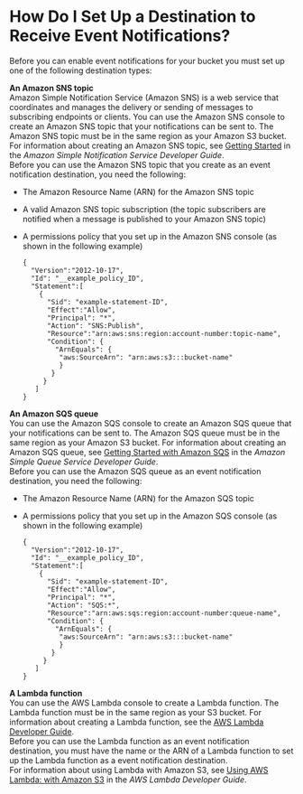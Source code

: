 # How Do I Set Up a Destination to Receive Event Notifications?<a name="setup-event-notification-destination"></a>

Before you can enable event notifications for your bucket you must set up one of the following destination types:

**An Amazon SNS topic**  
Amazon Simple Notification Service \(Amazon SNS\) is a web service that coordinates and manages the delivery or sending of messages to subscribing endpoints or clients\. You can use the Amazon SNS console to create an Amazon SNS topic that your notifications can be sent to\. The Amazon SNS topic must be in the same region as your Amazon S3 bucket\. For information about creating an Amazon SNS topic, see [Getting Started](http://docs.aws.amazon.com/sns/latest/dg/GettingStarted.html) in the *Amazon Simple Notification Service Developer Guide*\.  
Before you can use the Amazon SNS topic that you create as an event notification destination, you need the following:  
+ The Amazon Resource Name \(ARN\) for the Amazon SNS topic
+ A valid Amazon SNS topic subscription \(the topic subscribers are notified when a message is published to your Amazon SNS topic\)
+ A permissions policy that you set up in the Amazon SNS console \(as shown in the following example\)

  ```
  {
    "Version":"2012-10-17",
    "Id": "__example_policy_ID",
    "Statement":[
      {
        "Sid": "example-statement-ID",
        "Effect":"Allow",
        "Principal": "*",
        "Action": "SNS:Publish",
        "Resource":"arn:aws:sns:region:account-number:topic-name", 
        "Condition": { 
          "ArnEquals": {
  	       "aws:SourceArn": "arn:aws:s3:::bucket-name"
           }
         } 
       }
     ]
  }
  ```

**An Amazon SQS queue**  
You can use the Amazon SQS console to create an Amazon SQS queue that your notifications can be sent to\. The Amazon SQS queue must be in the same region as your Amazon S3 bucket\. For information about creating an Amazon SQS queue, see [Getting Started with Amazon SQS](http://docs.aws.amazon.com/AWSSimpleQueueService/latest/SQSDeveloperGuide/sqs-getting-started.html) in the *Amazon Simple Queue Service Developer Guide*\.   
Before you can use the Amazon SQS queue as an event notification destination, you need the following:  
+ The Amazon Resource Name \(ARN\) for the Amazon SQS topic
+ A permissions policy that you set up in the Amazon SQS console \(as shown in the following example\)

  ```
  {
    "Version":"2012-10-17",
    "Id": "__example_policy_ID",
    "Statement":[
      {
        "Sid": "example-statement-ID",
        "Effect":"Allow",
        "Principal": "*",
        "Action": "SQS:*",
        "Resource":"arn:aws:sqs:region:account-number:queue-name", 
        "Condition": { 
          "ArnEquals": {
  	       "aws:SourceArn": "arn:aws:s3:::bucket-name"
           }
         } 
       }
     ]
  }
  ```

**A Lambda function**  
You can use the AWS Lambda console to create a Lambda function\. The Lambda function must be in the same region as your S3 bucket\. For information about creating a Lambda function, see the [AWS Lambda Developer Guide](http://docs.aws.amazon.com/lambda/latest/dg/)\.  
Before you can use the Lambda function as an event notification destination, you must have the name or the ARN of a Lambda function to set up the Lambda function as a event notification destination\.   
For information about using Lambda with Amazon S3, see [Using AWS Lambda: with Amazon S3](http://docs.aws.amazon.com/lambda/latest/dg/with-s3.html) in the *AWS Lambda Developer Guide*\.